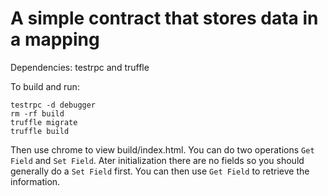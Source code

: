 # A simple contract that stores data in a mapping

Dependencies: testrpc and truffle

To build and run:
```
testrpc -d debugger
rm -rf build
truffle migrate
truffle build
```

Then use chrome to view build/index.html. You can do two operations
`Get Field` and `Set Field`. Ater initialization there are no fields
so you should generally do a `Set Field` first. You can then use
`Get Field` to retrieve the information.
